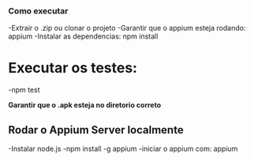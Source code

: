 ### Como executar

-Extrair o .zip ou clonar o projeto
-Garantir que o appium esteja rodando: appium
-Instalar as dependencias: npm install

# Executar os testes:
-npm test

**Garantir que o .apk esteja no diretorio correto**

## Rodar o Appium Server localmente

-Instalar node.js
-npm install -g appium
-iniciar o appium com: appium

